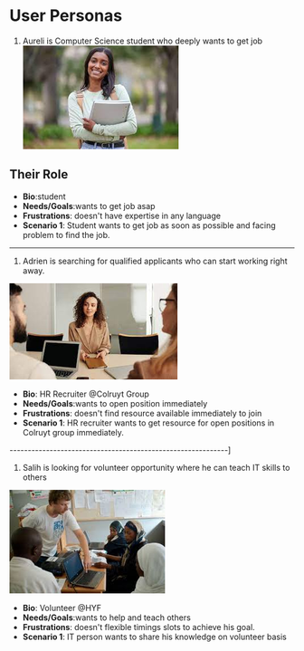 # User Personas

1. Aureli is Computer Science student who deeply wants to get job
   ![Img](./img/download.jpeg)

<!-- a persona -->

## Their Role

- **Bio**:student
- **Needs/Goals**:wants to get job asap
- **Frustrations**: doesn't have expertise in any language
- **Scenario 1**: Student wants to get job as soon as possible and facing
  problem to find the job.

---

<!-- more personas ... -->

1. Adrien is searching for qualified applicants who can start working right
   away.

![HR](./img/hr.jpeg)

- **Bio**: HR Recruiter @Colruyt Group
- **Needs/Goals**:wants to open position immediately
- **Frustrations**: doesn't find resource available immediately to join
- **Scenario 1**: HR recruiter wants to get resource for open positions in
  Colruyt group immediately.

------------------------------------------------------------]

1. Salih is looking for volunteer opportunity where he can teach IT skills to
   others

![Volunteer](./img/volunteer.jpeg)

- **Bio**: Volunteer @HYF
- **Needs/Goals**:wants to help and teach others
- **Frustrations**: doesn't flexible timings slots to achieve his goal.
- **Scenario 1**: IT person wants to share his knowledge on volunteer basis
